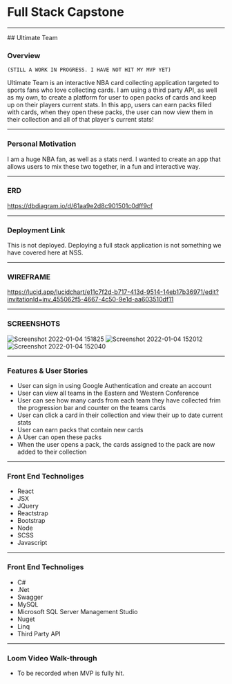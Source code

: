 # Full Stack Capstone
<hr />
## Ultimate Team

### Overview
    (STILL A WORK IN PROGRESS. I HAVE NOT HIT MY MVP YET)
Ultimate Team is an interactive NBA card collecting application targeted to sports fans who love collecting cards. I am using a third party API, as well as my own, to create a platform for user to open packs of cards and keep up on their players current stats. In this app, users can earn packs filled with cards, when they open these packs, the user can now view them in their collection and all of that player's current stats! 
<hr />

### Personal Motivation
I am a huge NBA fan, as well as a stats nerd. I wanted to create an app that allows users to mix these two together, in a fun and interactive way. 
<hr />

### ERD
https://dbdiagram.io/d/61aa9e2d8c901501c0dff9cf
<hr />

### Deployment Link
This is not deployed. Deploying a full stack application is not something we have covered here at NSS.
<hr />

### WIREFRAME 
https://lucid.app/lucidchart/e11c7f2d-b717-413d-9514-14eb17b36971/edit?invitationId=inv_455062f5-4667-4c50-9e1d-aa603510df11
<hr />

### SCREENSHOTS
![Screenshot 2022-01-04 151825](https://user-images.githubusercontent.com/76926244/148125521-52ec0f10-aa71-43ab-865f-b35157705363.jpg)
![Screenshot 2022-01-04 152012](https://user-images.githubusercontent.com/76926244/148125532-22c87e77-3714-4b01-963e-9faa4553ac09.jpg)
![Screenshot 2022-01-04 152040](https://user-images.githubusercontent.com/76926244/148125537-23fb05d4-77e4-49f2-b15a-087d7cc222f1.jpg)
<hr />

### Features & User Stories
- User can sign in using Google Authentication and create an account
- User can view all teams in the Eastern and Western Conference
- User can see how many cards from each team they have collected frim the progression bar and counter on the teams cards
- User can click a card in their collection and view their up to date current stats
- User can earn packs that contain new cards
- A User can open these packs
- When the user opens a pack, the cards assigned to the pack are now added to their collection
<hr />

### Front End Technoliges
- React
- JSX
- JQuery
- Reactstrap
- Bootstrap
- Node
- SCSS
- Javascript
<hr />

### Front End Technoliges
- C#
- .Net
- Swagger
- MySQL
- Microsoft SQL Server Management Studio
- Nuget
- Linq
- Third Party API
<hr />

### Loom Video Walk-through
- To be recorded when MVP is fully hit. 
